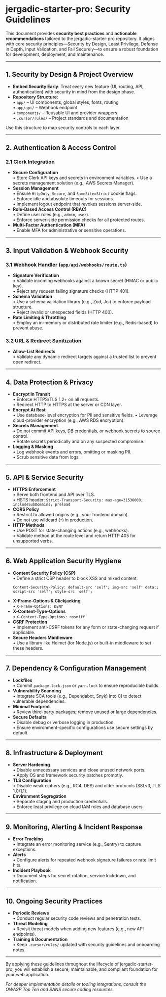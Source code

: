 # jergadic-starter-pro: Security Guidelines

This document provides **security best practices** and **actionable recommendations** tailored to the jergadic-starter-pro repository. It aligns with core security principles—Security by Design, Least Privilege, Defense in Depth, Input Validation, and Fail Securely—to ensure a robust foundation for development, deployment, and maintenance.

---

## 1. Security by Design & Project Overview

- **Embed Security Early**: Treat every new feature (UI, routing, API, authentication) with security in mind from the design phase.
- **Repository Structure**:  
  • `app/` – UI components, global styles, fonts, routing  
  • `app/api/` – Webhook endpoint  
  • `components/` – Reusable UI and provider wrappers  
  • `.cursor/rules/` – Project standards and documentation  

Use this structure to map security controls to each layer.

---

## 2. Authentication & Access Control

### 2.1 Clerk Integration
- **Secure Configuration**  
  • Store Clerk API keys and secrets in environment variables.
  • Use a secrets management solution (e.g., AWS Secrets Manager).
- **Session Management**  
  • Ensure `HttpOnly`, `Secure`, and `SameSite=Strict` cookie flags.  
  • Enforce idle and absolute timeouts for sessions.  
  • Implement logout endpoint that revokes sessions server-side.
- **Role-Based Access Control (RBAC)**  
  • Define user roles (e.g., `admin`, `user`).  
  • Enforce server-side permission checks for all protected routes.
- **Multi-Factor Authentication (MFA)**  
  • Enable MFA for administrative or sensitive operations.

---

## 3. Input Validation & Webhook Security

### 3.1 Webhook Handler (`app/api/webhooks/route.ts`)
- **Signature Verification**  
  • Validate incoming webhooks against a known secret (HMAC or public key).  
  • Reject any request failing signature checks (HTTP 401).
- **Schema Validation**  
  • Use a schema validation library (e.g., Zod, Joi) to enforce payload structure.  
  • Reject invalid or unexpected fields (HTTP 400).
- **Rate Limiting & Throttling**  
  • Employ an in-memory or distributed rate limiter (e.g., Redis-based) to prevent abuse.

### 3.2 URL & Redirect Sanitization
- **Allow-List Redirects**  
  • Validate any dynamic redirect targets against a trusted list to prevent open redirect.

---

## 4. Data Protection & Privacy

- **Encrypt In Transit**  
  • Enforce HTTPS/TLS 1.2+ on all requests.  
  • Redirect HTTP to HTTPS at the server or CDN layer.
- **Encrypt At Rest**  
  • Use database-level encryption for PII and sensitive fields.
  • Leverage cloud-provider encryption (e.g., AWS RDS encryption).
- **Secrets Management**  
  • Do not commit API keys, DB credentials, or webhook secrets to source control.  
  • Rotate secrets periodically and on any suspected compromise.
- **Logging & Masking**  
  • Log webhook events and errors, omitting or masking PII.  
  • Scrub sensitive data from logs.

---

## 5. API & Service Security

- **HTTPS Enforcement**  
  • Serve both frontend and API over TLS.  
  • HSTS header: `Strict-Transport-Security: max-age=31536000; includeSubDomains; preload`
- **CORS Policy**  
  • Restrict to allowed origins (e.g., your frontend domain).  
  • Do not use wildcard (`*`) in production.
- **HTTP Methods**  
  • Use POST for state-changing actions (e.g., webhooks).  
  • Validate method at the route level and return HTTP 405 for unsupported verbs.

---

## 6. Web Application Security Hygiene

- **Content Security Policy (CSP)**  
  • Define a strict CSP header to block XSS and mixed content:
    ```
    Content-Security-Policy: default-src 'self'; img-src 'self' data:; script-src 'self'; style-src 'self';
    ```
- **X-Frame-Options & Clickjacking**  
  • `X-Frame-Options: DENY`
- **X-Content-Type-Options**  
  • `X-Content-Type-Options: nosniff`
- **CSRF Protection**  
  • Implement anti-CSRF tokens for any form or state-changing request if applicable.
- **Secure Headers Middleware**  
  • Use a library like Helmet (for Node.js) or built-in middleware to set these headers.

---

## 7. Dependency & Configuration Management

- **Lockfiles**  
  • Commit `package-lock.json` or `yarn.lock` to ensure reproducible builds.
- **Vulnerability Scanning**  
  • Integrate SCA tools (e.g., Dependabot, Snyk) into CI to detect vulnerable dependencies.
- **Minimal Footprint**  
  • Review third-party packages; remove unused or large dependencies.
- **Secure Defaults**  
  • Disable debug or verbose logging in production.  
  • Ensure environment-specific configurations use secure settings by default.

---

## 8. Infrastructure & Deployment

- **Server Hardening**  
  • Disable unnecessary services and close unused network ports.  
  • Apply OS and framework security patches promptly.
- **TLS Configuration**  
  • Disable weak ciphers (e.g., RC4, DES) and older protocols (SSLv3, TLS 1.0/1.1).
- **Environment Segregation**  
  • Separate staging and production credentials.  
  • Enforce least privilege on cloud IAM roles and database users.

---

## 9. Monitoring, Alerting & Incident Response

- **Error Tracking**  
  • Integrate an error monitoring service (e.g., Sentry) to capture exceptions.
- **Alerts**  
  • Configure alerts for repeated webhook signature failures or rate limit hits.
- **Incident Playbook**  
  • Document steps for secret rotation, service lockdown, and notification.

---

## 10. Ongoing Security Practices

- **Periodic Reviews**  
  • Conduct regular security code reviews and penetration tests.
- **Threat Modeling**  
  • Revisit threat models when adding new features (e.g., new API endpoints).
- **Training & Documentation**  
  • Keep `.cursor/rules/` updated with security guidelines and onboarding notes.

---

By applying these guidelines throughout the lifecycle of jergadic-starter-pro, you will establish a secure, maintainable, and compliant foundation for your web application.

*For deeper implementation details or tooling integrations, consult the OWASP Top Ten and SANS secure coding resources.*